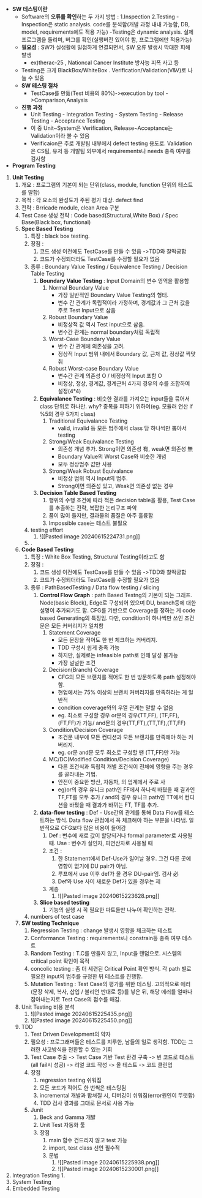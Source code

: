 - **SW 테스팅이란**
	- Software의 **오류를 확인**하는 두 가지 방법 : 1.Inspection 2.Testing 
		-Inspection은 static analysis. code를 분석함(개발 과정 내내 가능함, DB, model, requirements에도 적용 가능)
		-Testing은 dynamic analysis. 실제 프로그램을 돌리며, 버그를 확인(실행버전 있어야 함, 프로그램에만 적용가능)
	- **필요성** : SW가 실생활에 밀접하게 연결되면서, SW 오류 발생시 막대한 피해 발생
		- ex)therac-25 , Nationcal Cancer Institute 방사능 피폭 사고 등
	- Testing은 크게 BlackBox/WhiteBox . Verification/Validation(V&V)로 나눌 수 있음
	- **SW 테스팅 절차**
		- TestCase를 만듦(Test 비용의 80%)->execution by tool ->Comparison,Analysis
	- **진행 과정**
		- Unit Testing - Integration Testing - System Testing - Release Testing - Acceptance Testing
		- 이 중 Unit~System은 Verification, Release~Acceptance는 Validation이라 볼 수 있음
		- Verificaion은 주로 개발팀 내부에서 defect testing 용도로. Validation은 CS팀, 유저 등 개발팀 외부에서 requirements나 needs 충족 여부를 검사함
- **Program Testing**
1. **Unit Testing**
	1. 개요 : 프로그램의 기본이 되는 단위(class, module, function 단위의 테스트를 말함)
	2. 목적 : 각 요소의 완성도가 주된 평가 대상. defect find
	3. 전략 : Brricade module, clean Area 구분
	4. Test Case 생성 전략 : Code based(Structural,White Box) / Spec Base(Black box, functional)
	5. **Spec Based Testing**
		1. 특징 : black box testing.
		2. 장점 : 
			1. 코드 생성 이전에도 TestCase를 만들 수 있음 ->TDD와 찰떡궁합
			2. 코드가 수정되더라도 TestCase를 수정할 필요가 없음
		3. 종류 : Boundary Value Testing / Equivalence Testing / Decision Table Testing
			1. **Boundary Value Testing** : Input Domain의 변수 영역을 활용함
				1. Normal Boundary Value
					- 가장 일반적인 Boundary Value Testing의 형태.
					- 변수 간 관계가 독립적이라 가정하며, 경계값과 그 근처 값을 주로 Test Input으로 삼음
				2. Robust Boundary Value
					- 비정상적 값 역시 Test input으로 삼음.
					- 변수간 관계는 normal boundary처럼 독립적
				3. Worst-Case Boundary Value
					- 변수 간 관계에 의존성을 고려.
					- 정상적 Input 범위 내에서 Boundary 값, 근처 값, 정상값 짝맟춰
				4. Robust Worst-case Boundary Value
					- 변수간 관계 의존성 O / 비정상적 Input 포함 O
					- 비정상, 정상, 경계값, 경계근처 4가지 경우의 수를 조합하여 설정(4*4)
			2. **Equivalance Testing** : 비슷한 결과를 가져오는 input들을 묶어서 class 단위로 하나만. why? 중복을 피하기 위하여(eg. 모듈러 연산 if %5의 경우 5가지 class)
				1. Traditional Equivalance Testing
					- valid, invalid 등 모든 범주에서 class 당 하나씩만 뽑아서 testing
				2. Strong/Weak Equivalance Testing
					- 의존성 개념 추가. Strong이면 의존성 有, weak면 의존성 無
					- Boundary Value의 Worst Case와 비슷한 개념
					- 모두 정상범주 값만 사용
				3. Strong/Weak Robust Equivalance
					- 비정상 범위 역시 Input의 범주.
					- Strong이면 의존성 있고, Weak면 의존성 없는 경우
			3. **Decision Table Based Testing**
				1. 행위의 수행 조건에 따라 적은 decision table을 활용, Test Case를 추출하는 전략, 복잡한 논리구조 파악
				2. 품이 많이 들지만, 결과물의 품질은 아주 훌륭함
				3. Impossible case는 테스트 불필요
		4. testing effort
			1. ![[Pasted image 20240615224731.png]]
		2. .
	6. **Code Based Testing**
		1. 특징 : White Box Testing, Structural Testing이라고도 함
		2. 장점 : 
			1. 코드 생성 이전에도 TestCase를 만들 수 있음 ->TDD와 찰떡궁합
			2. 코드가 수정되더라도 TestCase를 수정할 필요가 없음
		3. 종류 : PathBasedTesting / Data flow testing / slicing
			1. **Control Flow Graph** : path Based Testng의 기본이 되는 그래프. Node(basic Block), Edge로 구성되어 있으며 DU, branch등에 대한 설명이 추가되기도 함. CFG를 기반으로 Coverage를 정하는 게 code based Generating의 특징임. 다만, condition이 하나씩만 쓰인 조건문은 모든 커버리지가 일치함
				1. Statement Coverage
					- 모든 문장을 적어도 한 번 체크하는 커버리지.
					- TDD 구성시 쉽게 충족 가능
					- 하지만, 실제로는 infeasible path로 인해 달성 불가능
					- 가장 널널한 조건
				2. Decision(Branch) Coverage
					- CFG의 모든 브랜치를 적어도 한 번 방문하도록 path 설정해야 함.
					- 현업에서는 75% 이상의 브랜치 커버리지를 만족하라는 게 일반적
					- condition coverage와의 우열 관계는 말할 수 없음
					- eg. 최소로 구성할 경우 or문의 경우(TT,FF), (TF,FF),(FT,FF)가 가능/ and문의 경우(TT,FT),(TT,TF),(TT,FF)
				3. Condition/Decision Coverage
					- 조건문 내부에 모든 컨디션과 모든 브랜치를 만족해야 하는 커버리지.
					- eg. or문 and문 모두 최소로 구성할 땐 (TT,FF)만 가능
				4. MC/DC(Modified Condition/Decision Coverage)
					- 다른 조건식과 독립적 개별 조건식이 전체에 영향을 주는 경우를 골라내는 기법.
					- 안전이 중요한 방산, 자동차, 의 업계에서 주로 사
					- eg)or의 경우 유니크 path인 FF에서 하나씩 바꿨을 때 결과인 TF,FT를 모두 추가 / and의 경우 유니크 path인 TT에서 컨디션을 바꿨을 때 결과가 바뀌는 FT, TF를 추가.
			2. **data-flow testing** : Def - Use간의 관계를 통해 Data Flow를 테스트하는 방식. Data flow 관점에서 꼭 체크해야 하는 부분을 나타냄. 일반적으로 CFG보다 많은 비용이 들어감
				1. Def : 변수에 새로 값이 할당되거나 formal parameter로 사용될 때. Use : 변수가 실인자, 피연산자로 사용될 때
				2. 조건 :
					1. 한 Statement에서 Def-Use가 일어날 경우. 그건 다른 곳에 영향이 없기에 DU pair가 아님.
					2. 루프에서 use 이후 def가 올 경우 DU-pair임. 검사 必
					3. Def와 Use 사이 새로운 Def가 있을 경우는 제
				3. 계층
					1. ![[Pasted image 20240615223628.png]]
			3. **Slice based testing**
				1. 기능의 실행 시 꼭 필요한 파트들만 나누어 확인하는 전략.
		4. numbers of test case
	7. **SW testing Technique**
		1. Regression Testing : change 발생시 영향을 체크하는 테스트
		2. Conformance Testing : requirements나 constrain등 충족 여부 테스트
		3. Random Testing : T.C를 만들지 않고, Input을 랜덤으로. 시스템의 critical point 확인이 목적
		4. concolic testing : 좀 더 세련된 Critical Point 확인 방식. 각 path 별로 필요한 input의 범주를 규정한 뒤 테스트를 진행함.
		5. Mutation Testing : Test Case의 평가를 위한 테스팅. 고의적으로 에러(문장 삭제, 복사, 삽입 / 불리언 반대로 등)를 넣은 뒤, 해당 에러를 얼마나 잡아내는지로 Test Case의 점수를 매김.
	8. Unit Testing 비용 분석
		1. ![[Pasted image 20240615225435.png]]
		2. ![[Pasted image 20240615225450.png]]
	9. TDD
		1. Test Driven Development의 약자
		2. 필요성 : 프로그래머들은 테스트를 지루한, 남들의 일로 생각함. TDD는 그러한 사고방식을 전환할 수 있는 기회
		3. Test Case 추출 -> Test Case 기반 Test 환경 구축 -> 빈 코드로 테스트(all fail시 성공) -> 리얼 코드 작성 -> 올 테스트 -> 코드 클린업
		4. 장점 
			1. regression testing 쉬워짐
			2. 모든 코드가 적어도 한 번씩은 테스팅됨
			3. incremental 개발과 합쳐질 시, 디버깅이 쉬워짐(error원인이 뚜렷함)
			4. TDD 검사 결과를 그대로 문서로 사용 가능
		5. Junit
			1. Beck and Gamma 개발
			2. Unit Test 자동화 툴
			3. 장점
				1. main 함수 건드리지 않고 test 가능
				2. import, test class 선언 필수적
				3. 문법
					1. ![[Pasted image 20240615225938.png]]
					2. ![[Pasted image 20240615230001.png]]
2. Integration Testing
	1. 
3. System Testing
4. Embedded Testing

